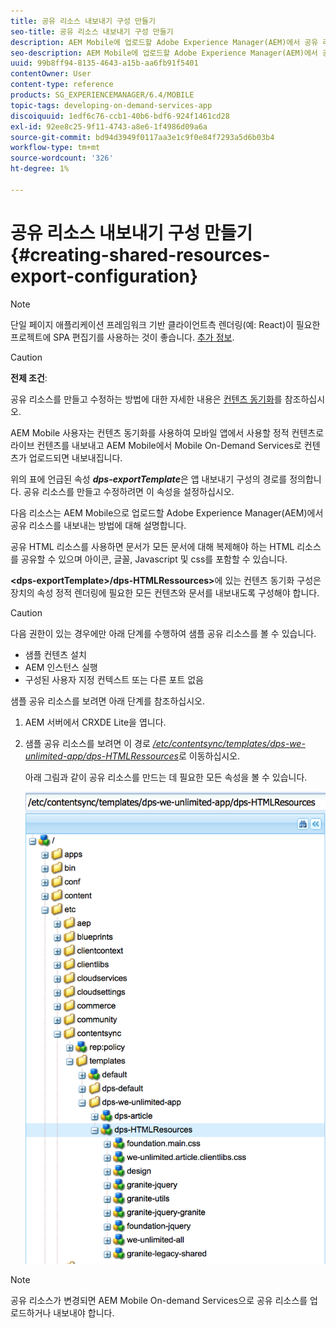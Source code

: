 ```yaml
---
title: 공유 리소스 내보내기 구성 만들기
seo-title: 공유 리소스 내보내기 구성 만들기
description: AEM Mobile에 업로드할 Adobe Experience Manager(AEM)에서 공유 리소스를 내보내는 방법에 대해 알려면 이 페이지를 따르십시오.
seo-description: AEM Mobile에 업로드할 Adobe Experience Manager(AEM)에서 공유 리소스를 내보내는 방법에 대해 알려면 이 페이지를 따르십시오.
uuid: 99b8ff94-8135-4643-a15b-aa6fb91f5401
contentOwner: User
content-type: reference
products: SG_EXPERIENCEMANAGER/6.4/MOBILE
topic-tags: developing-on-demand-services-app
discoiquuid: 1edf6c76-ccb1-40b6-bdf6-924f1461cd28
exl-id: 92ee8c25-9f11-4743-a8e6-1f4986d09a6a
source-git-commit: bd94d3949f0117aa3e1c9f0e84f7293a5d6b03b4
workflow-type: tm+mt
source-wordcount: '326'
ht-degree: 1%

---
```


# 공유 리소스 내보내기 구성 만들기{#creating-shared-resources-export-configuration}

>[!NOTE]
>
>단일 페이지 애플리케이션 프레임워크 기반 클라이언트측 렌더링(예: React)이 필요한 프로젝트에 SPA 편집기를 사용하는 것이 좋습니다. [추가 정보](/help/sites-developing/spa-overview.md).

>[!CAUTION]
>
>**전제 조건**:
>
>공유 리소스를 만들고 수정하는 방법에 대한 자세한 내용은 [컨텐츠 동기화](/help/mobile/mobile-ondemand-contentsync.md)를 참조하십시오.

AEM Mobile 사용자는 컨텐츠 동기화를 사용하여 모바일 앱에서 사용할 정적 컨텐츠로 라이브 컨텐츠를 내보내고 AEM Mobile에서 Mobile On-Demand Services로 컨텐츠가 업로드되면 내보내집니다.

위의 표에 언급된 속성 ***dps-exportTemplate***&#x200B;은 앱 내보내기 구성의 경로를 정의합니다. 공유 리소스를 만들고 수정하려면 이 속성을 설정하십시오.

다음 리소스는 AEM Mobile으로 업로드할 Adobe Experience Manager(AEM)에서 공유 리소스를 내보내는 방법에 대해 설명합니다.

공유 HTML 리소스를 사용하면 문서가 모든 문서에 대해 복제해야 하는 HTML 리소스를 공유할 수 있으며 아이콘, 글꼴, Javascript 및 css를 포함할 수 있습니다.

**&lt;dps-exportTemplate>/dps-HTMLRessources>**&#x200B;에 있는 컨텐츠 동기화 구성은 장치의 속성 정적 렌더링에 필요한 모든 컨텐츠와 문서를 내보내도록 구성해야 합니다.

>[!CAUTION]
>
>다음 권한이 있는 경우에만 아래 단계를 수행하여 샘플 공유 리소스를 볼 수 있습니다.
>
>* 샘플 컨텐츠 설치
>* AEM 인스턴스 실행
>* 구성된 사용자 지정 컨텍스트 또는 다른 포트 없음

>



샘플 공유 리소스를 보려면 아래 단계를 참조하십시오.

1. AEM 서버에서 CRXDE Lite을 엽니다.
1. 샘플 공유 리소스를 보려면 이 경로 *[/etc/contentsync/templates/dps-we-unlimited-app/dps-HTMLRessources](http://localhost:4502/crx/de/index.jsp#/etc/contentsync/templates/dps-we-unlimited-app/dps-HTMLResources)*&#x200B;로 이동하십시오.

   아래 그림과 같이 공유 리소스를 만드는 데 필요한 모든 속성을 볼 수 있습니다.

   ![chlimage_1-145](assets/chlimage_1-145.png)

>[!NOTE]
>
>공유 리소스가 변경되면 AEM Mobile On-demand Services으로 공유 리소스를 업로드하거나 내보내야 합니다.
